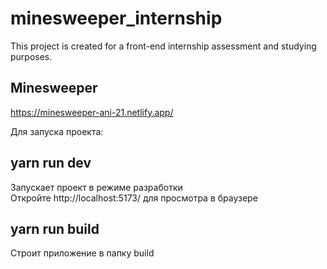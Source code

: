 # minesweeper_internship
This project is created for a front-end internship assessment and studying purposes.

Minesweeper
-----------

https://minesweeper-ani-21.netlify.app/

Для запуска проекта:

yarn run dev
-----------
Запускает проект в режиме разработки <br />
Откройте http://localhost:5173/ для просмотра в браузере

yarn run build 
-----------
Строит приложение в папку build
